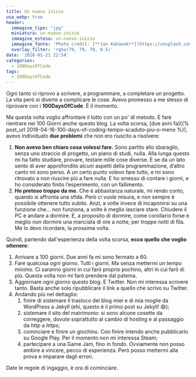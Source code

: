 ```yaml
---
title: Un nuovo inizio
usa_webp: true
header:
  immagine_tipo: "jpg"
  miniatura: un-nuovo-inizio
  immagine_estesa: un-nuovo-inizio
  immagine_fonte: 'Photo credit: [**Jan Kahánek**](https://unsplash.com/@honza_kahanek)'
  overlay_filter: 'rgba(79, 79, 79, 0.5)'
date: '2020-01-21 22:54'
categories:
  - 100DaysOfCode
tags:
  - 100DaysOfCode
---
```


Ogni tanto ci riprovo a scrivere, a programmare, a completare un progetto. La vita però si diverte a complicare le cose. Avevo promesso a me stesso di riprovare con i **100DaysOfCode**. È il momento.

Ma questa volta voglio affrontare il tutto con un po' di metodo. E fare rientrare nei 100 Giorni anche questo blog. La volta scorsa, [due anni fa]({% post_url 2018-04-16-100-days-of-coding-tempo-scaduto-piu-o-meno %}), avevo individuato **due problemi** che non ero riuscito a risolvere:

1. **Non avevo ben chiaro cosa volessi fare.** Sono partito allo sbaraglio, senza uno straccio di progetto, un piano di studi, nulla. Alla lunga questo mi ha fatto studiare, provare, testare mille cose diverse. E se da un lato sento di aver approfondito alcuni aspetti della programmazione, d’altro canto mi sono perso. A un certo punto volevo fare tutto, e mi sono ritrovato a non riuscire più a fare nulla. E ho smesso di contare i giorni, e ho considerato finito l’esperimento, con un fallimento.
2. **Ho preteso troppo da me.** Che è abbastanza naturale, mi rendo conto, quando si affronta una sfida. Però ci vuole misura, e non sempre è possibile ottenere tutto subito. Anzi, a volte invece di incaponirsi su una funzione che… non funziona, a volte è meglio lasciare stare. Chiudere il PC e andare a dormire. E, a proposito di dormire, come corollario forse è meglio non dormire una manciata di ore a notte, per troppe notti di fila. Me lo devo ricordare, la prossima volta.

Quindi, partendo dall'esperienza della volta scorsa, **ecco quello che voglio ottenere**:

1. Arrivare a 100 giorni. Due anni fa mi sono fermato a 60.
2. Fare qualcosa ogni giorno. Tutti i giorni. Ma senza mettermi un tempo minimo. Ci saranno giorni in cui farò proprio pochino, altri in cui farò di più. Questa volta non mi farò prendere dal patema.
3. Aggiornare ogni giorno questo blog. E Twitter. Non mi interessa scrivere tanto. Basta anche solo ripubblicare il link a quello che scrivo su Twitter.
4. Andando più nel dettaglio:
   1. finire di sistemare il trasloco dei blog miei e di mia moglie da WordPress a Jekyll (ehi, questo è il primo post su Jekyll! :smile:);
   2. sistemare il sito del matrimonio: si sono alcune cosette da correggere, dovute soprattutto al cambio di hosting e al passaggio da _http_ a _https_;
   3. cominciare e finire un giochino. Con finire intendo anche pubblicarlo su Google Play. Per il momento non mi interessa Steam;
   4. partecipare a una Game Jam, fino in fondo. Ovviamente non posso ambire a vincere, pecco di esperienza. Però posso mettermi alla prova e imparare dagli errori.

Date le regole di ingaggio, è ora di cominciare.
